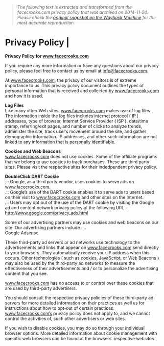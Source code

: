 > *The following text is extracted and transformed from the facecrooks.com privacy policy that was archived on 2014-11-24. Please check the [original snapshot on the Wayback Machine](https://web.archive.org/web/20141124192818id_/http%3A//facecrooks.com/legal/privacy-policy.html) for the most accurate reproduction.*

# Privacy Policy |

**Privacy Policy for www.facecrooks.com**

If you require any more information or have any questions about our privacy policy, please feel free to contact us by email at info@facecrooks.com.

At www.facecrooks.com, the privacy of our visitors is of extreme importance to us. This privacy policy document outlines the types of personal information that is received and collected by www.facecrooks.com and how it is used. 

**Log Files**  
Like many other Web sites, www.facecrooks.com makes use of log files. The information inside the log files includes internet protocol ( IP ) addresses, type of browser, Internet Service Provider ( ISP ), date/time stamp, referring/exit pages, and number of clicks to analyze trends, administer the site, track user’s movement around the site, and gather demographic information. IP addresses, and other such information are not linked to any information that is personally identifiable. 

**Cookies and Web Beacons**   
www.facecrooks.com does not use cookies. Some of the affiliate programs that we belong to use cookies to track purchases. These are third party sites. Please visit the respective sites for their indedpendent privacy policy.

**DoubleClick DART Cookie**   
.:: Google, as a third party vendor, uses cookies to serve ads on www.facecrooks.com.  
.:: Google’s use of the DART cookie enables it to serve ads to users based on their visit to www.facecrooks.com and other sites on the Internet.   
.:: Users may opt out of the use of the DART cookie by visiting the Google ad and content network privacy policy at the following URL – http://www.google.com/privacy_ads.html 

Some of our advertising partners may use cookies and web beacons on our site. Our advertising partners include ….  
Google Adsense

These third-party ad servers or ad networks use technology to the advertisements and links that appear on www.facecrooks.com send directly to your browsers. They automatically receive your IP address when this occurs. Other technologies ( such as cookies, JavaScript, or Web Beacons ) may also be used by the third-party ad networks to measure the effectiveness of their advertisements and / or to personalize the advertising content that you see. 

www.facecrooks.com has no access to or control over these cookies that are used by third-party advertisers. 

You should consult the respective privacy policies of these third-party ad servers for more detailed information on their practices as well as for instructions about how to opt-out of certain practices. www.facecrooks.com’s privacy policy does not apply to, and we cannot control the activities of, such other advertisers or web sites. 

If you wish to disable cookies, you may do so through your individual browser options. More detailed information about cookie management with specific web browsers can be found at the browsers’ respective websites.
